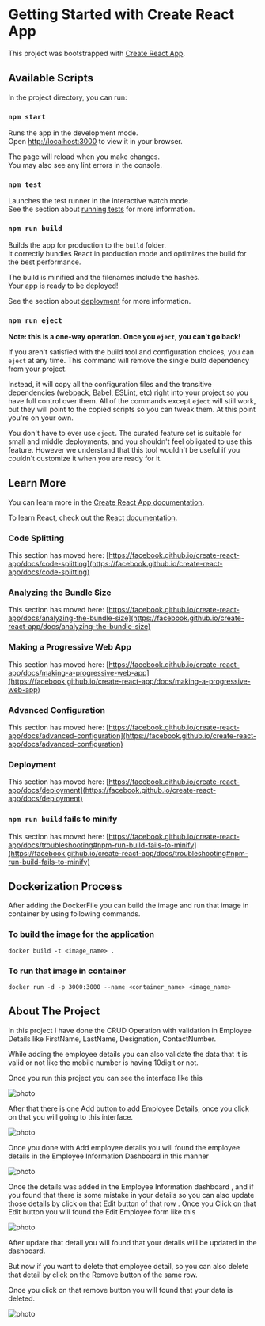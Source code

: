 # Getting Started with Create React App

This project was bootstrapped with [Create React App](https://github.com/facebook/create-react-app).

## Available Scripts

In the project directory, you can run:

### `npm start`

Runs the app in the development mode.\
Open [http://localhost:3000](http://localhost:3000) to view it in your browser.

The page will reload when you make changes.\
You may also see any lint errors in the console.

### `npm test`

Launches the test runner in the interactive watch mode.\
See the section about [running tests](https://facebook.github.io/create-react-app/docs/running-tests) for more information.

### `npm run build`

Builds the app for production to the `build` folder.\
It correctly bundles React in production mode and optimizes the build for the best performance.

The build is minified and the filenames include the hashes.\
Your app is ready to be deployed!

See the section about [deployment](https://facebook.github.io/create-react-app/docs/deployment) for more information.

### `npm run eject`

**Note: this is a one-way operation. Once you `eject`, you can't go back!**

If you aren't satisfied with the build tool and configuration choices, you can `eject` at any time. This command will remove the single build dependency from your project.

Instead, it will copy all the configuration files and the transitive dependencies (webpack, Babel, ESLint, etc) right into your project so you have full control over them. All of the commands except `eject` will still work, but they will point to the copied scripts so you can tweak them. At this point you're on your own.

You don't have to ever use `eject`. The curated feature set is suitable for small and middle deployments, and you shouldn't feel obligated to use this feature. However we understand that this tool wouldn't be useful if you couldn't customize it when you are ready for it.

## Learn More

You can learn more in the [Create React App documentation](https://facebook.github.io/create-react-app/docs/getting-started).

To learn React, check out the [React documentation](https://reactjs.org/).

### Code Splitting

This section has moved here: [https://facebook.github.io/create-react-app/docs/code-splitting](https://facebook.github.io/create-react-app/docs/code-splitting)

### Analyzing the Bundle Size

This section has moved here: [https://facebook.github.io/create-react-app/docs/analyzing-the-bundle-size](https://facebook.github.io/create-react-app/docs/analyzing-the-bundle-size)

### Making a Progressive Web App

This section has moved here: [https://facebook.github.io/create-react-app/docs/making-a-progressive-web-app](https://facebook.github.io/create-react-app/docs/making-a-progressive-web-app)

### Advanced Configuration

This section has moved here: [https://facebook.github.io/create-react-app/docs/advanced-configuration](https://facebook.github.io/create-react-app/docs/advanced-configuration)

### Deployment

This section has moved here: [https://facebook.github.io/create-react-app/docs/deployment](https://facebook.github.io/create-react-app/docs/deployment)

### `npm run build` fails to minify

This section has moved here: [https://facebook.github.io/create-react-app/docs/troubleshooting#npm-run-build-fails-to-minify](https://facebook.github.io/create-react-app/docs/troubleshooting#npm-run-build-fails-to-minify)


## Dockerization Process
After adding the DockerFile you can build the image and run that image in container by using following commands.

### To build the image for the application
```
docker build -t <image_name> .
```

### To run that image in container
```
docker run -d -p 3000:3000 --name <container_name> <image_name>
```


## About The Project

In this project I have done the CRUD Operation with validation in Employee Details like FirstName, LastName, Designation, ContactNumber.

While adding the employee details you can also validate the data that it is valid or not like the mobile number is having 10digit or not.

Once you run this project you can see the interface like this

![photo](./images/output.png)


After that there is one Add button to add Employee Details, once you click on that you will going to this interface.

![photo](./images/Add_Employee_Form.png)

Once you done with Add employee details you will found the employee details in the Employee Information Dashboard in this manner

![photo](./images/Employee_Details.png)

Once the details was added in the Employee Information dashboard , and if you found that there is some mistake in your details so you can also update those details by click on that Edit button of that row .
Once you Click on that Edit button you will found the Edit Employee form like this

![photo](./images/Edit_Employee_Form.png)


After update that detail you will found that your details will be updated in the dashboard.

But now if you want to delete that employee detail, so you can also delete that detail by click on the Remove button of the same row.

Once you click on that remove button you will found that your data is deleted.

![photo](./images/AfterDeletingOutput.png)
